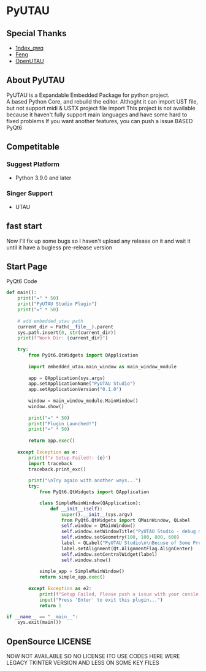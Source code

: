 # PyUTAU
## Special Thanks
 - [1ndex_qwq](https://steamcommunity.com/profiles/76561199806244588 "Third-Party Supporter")
 - [Feng](https://steamcommunity.com/profiles/76561199511541101 "Third-Party Supporter")
 - [OpenUTAU](https://openutau.com "Offical Independent Version")
 
## About PyUTAU
PyUTAU is a Expandable Embedded Package for python project.<br>
A based Python Core, and rebuild the editor. Althoght it can import UST file, but not support midi & USTX project file import
This project is not available because it haven't fully support main languages and have some hard to fixed problems
If you want another features, you can push a issue
BASED PyQt6

## Competitable
### Suggest Platform
 - Python 3.9.0 and later

### Singer Support
 - UTAU

## fast start
Now I'll fix up some bugs so I haven't upload any release on it and wait it until it have a bugless pre-release version

## Start Page
PyQt6 Code
```python
def main():
    print("=" * 50)
    print("PyUTAU Studio Plugin")
    print("=" * 50)
    
    # add embedded_utau path
    current_dir = Path(__file__).parent
    sys.path.insert(0, str(current_dir))
    print(f"Work Dir: {current_dir}")
    
    try:
        from PyQt6.QtWidgets import QApplication
        
        import embedded_utau.main_window as main_window_module
        
        app = QApplication(sys.argv)
        app.setApplicationName("PyUTAU Studio")
        app.setApplicationVersion("0.1.0")
        
        window = main_window_module.MainWindow()
        window.show()
        
        print("=" * 50)
        print("Plugin Launched!")
        print("=" * 50)
        
        return app.exec()
        
    except Exception as e:
        print(f"✗ Setup Failed!: {e}")
        import traceback
        traceback.print_exc()
        
        print("\nTry again with another ways...")
        try:
            from PyQt6.QtWidgets import QApplication

            class SimpleMainWindow(QApplication):
                def __init__(self):
                    super().__init__(sys.argv)
                    from PyQt6.QtWidgets import QMainWindow, QLabel
                    self.window = QMainWindow()
                    self.window.setWindowTitle("PyUTAU Studio - debug mode")
                    self.window.setGeometry(100, 100, 800, 600)
                    label = QLabel("PyUTAU Studio\n\nBecuse of Some Problem, debug mode is running.\nPlease check consle output information.")
                    label.setAlignment(Qt.AlignmentFlag.AlignCenter)
                    self.window.setCentralWidget(label)
                    self.window.show()
            
            simple_app = SimpleMainWindow()
            return simple_app.exec()
            
        except Exception as e2:
            print(f"Setup Failed, Please push a issue with your consle error information (deleted private information such as project path and structure): {e2}")
            input("Press 'Enter' to exit this plugin...")
            return 1

if __name__ == "__main__":
    sys.exit(main())
```

## OpenSource LICENSE
NOW NOT AVAILABLE SO NO LICENSE ITO USE
CODES HERE WERE LEGACY TKINTER VERSION AND LESS ON SOME KEY FILES


